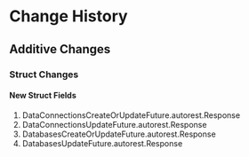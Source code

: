 # Change History

## Additive Changes

### Struct Changes

#### New Struct Fields

1. DataConnectionsCreateOrUpdateFuture.autorest.Response
1. DataConnectionsUpdateFuture.autorest.Response
1. DatabasesCreateOrUpdateFuture.autorest.Response
1. DatabasesUpdateFuture.autorest.Response
